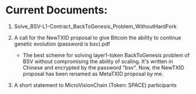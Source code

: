 # Current Documents:

1. Solve_BSV-L1-Contract_BackToGenesis_Problem_WithoutHardFork

2. A call for the NewTXID proposal to give Bitcoin the ability to continue genetic evolution (password is bsv).pdf 
   - The best scheme for solving layer1-token BackToGenesis problem of BSV without compromising the ability of scaling. It's written in Chinese and encrypted by the password "bsv". Now, the NewTXID proposal has been renamed as MetaTXID proposal by me.

3. A short statement to MicroVisionChain (Token: SPACE) participants
